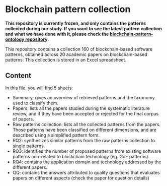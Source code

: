 # Blockchain pattern collection

__This repository is currently frozen, and only contains the patterns collected during our study. If you want to see the latest pattern collection and what we have done with it, please check the [blockchain-pattern-ontology repository](https://github.com/harmonica-project/blockchain-patterns-ontology).__

This repository contains a collection 160 of blockchain-based software patterns, obtained across 20 academic papers on blockchain-based patterns.
This collection is stored in an Excel spreadsheet.

## Content

In this file, you will find 5 sheets:
- Summary: gives an overview of retrieved patterns and the taxonomy used to classify them.
- Papers: lists all the papers studied during the systematic literature review, and if they have been accepted or rejected for the final corpus of papers.
- Raw patterns collection: lists all the collected patterns from the papers. Those patterns have been classified on different dimensions, and are described using a simplified pattern form.
- RQ2: synthesizes similar patterns from the raw patterns collection to single patterns. 
- RQ3: identifies the number of proposed patterns from existing software patterns non-related to blockchain technology (eg. GoF patterns).
- RQ4: contains the application domain and technology addressed by the different papers.
- QQ: contains the answers attributed to quality questions that evaluates papers on different aspects (check the paper for question details)